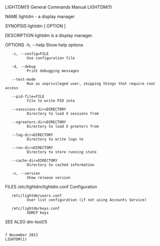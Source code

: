 LIGHTDM(1)                                                                       General Commands Manual                                                                       LIGHTDM(1)

NAME
       lightdm - a display manager

SYNOPSIS
       lightdm [ OPTION ]

DESCRIPTION
       lightdm is a display manager.

OPTIONS
       -h, --help
              Show help options

       -c, --config=FILE
              Use configuration file

       -d, --debug
              Print debugging messages

       --test-mode
              Run as unprivileged user, skipping things that require root access

       --pid-file=FILE
              File to write PID into

       --xsessions-dir=DIRECTORY
              Directory to load X sessions from

       --xgreeters-dir=DIRECTORY
              Directory to load X greeters from

       --log-dir=DIRECTORY
              Directory to write logs to

       --run-dir=DIRECTORY
              Directory to store running state

       --cache-dir=DIRECTORY
              Directory to cached information

       -v, --version
              Show release version

FILES
       /etc/lightdm/lightdm.conf
              Configuration

       /etc/lightdm/users.conf
              User list configuration (if not using Accounts Service)

       /etc/lightdm/keys.conf
              XDMCP keys

SEE ALSO
       dm-tool(1)

                                                                                     7 November 2013                                                                           LIGHTDM(1)
